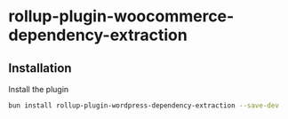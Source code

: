 # rollup-plugin-woocommerce-dependency-extraction

## Installation

Install the plugin

```bash
bun install rollup-plugin-wordpress-dependency-extraction --save-dev
```